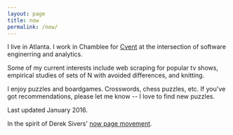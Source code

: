 ```yaml
---
layout: page
title: now
permalink: /now/
---
```


I live in Atlanta. I work in Chamblee for [Cvent][Cvent] at the intersection of software enginerring and analytics.

Some of my current interests include web scraping for popular tv shows, empirical studies of sets of N with avoided differences, and knitting.

I enjoy puzzles and boardgames. Crosswords, chess puzzles, etc. If you've got recommendations, please let me know -- I love to find new puzzles.

Last updated January 2016.

In the spirit of Derek Sivers' [now page movement][now movement].



[Cvent]: http://www.cvent.com
[now movement]: http://www.sivers.org/now3
